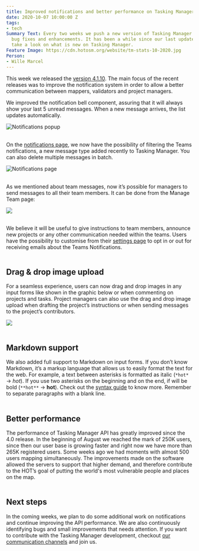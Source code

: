 ```yaml
---
title: Improved notifications and better performance on Tasking Manager
date: 2020-10-07 10:00:00 Z
tags:
- tech
Summary Text: Every two weeks we push a new version of Tasking Manager with new features,
  bug fixes and enhancements. It has been a while since our last update, so let’s
  take a look on what is new on Tasking Manager.
Feature Image: https://cdn.hotosm.org/website/tm-stats-10-2020.jpg
Person:
- Wille Marcel
---
```


This week we released the [version 4.1.10](https://github.com/hotosm/tasking-manager/releases/tag/v4.1.10). The main focus of the recent releases was to improve the notification system in order to allow a better communication between mappers, validators and project managers.

We improved the notification bell component, assuring that it will always show your last 5 unread messages. When a new message arrives, the list updates automatically.

![Notifications popup](https://cdn.hotosm.org/website/tm-notifications-popup.png)
<br><br>

On the [notifications page](https://tasks.hotosm.org/inbox), we now have the possibility of filtering the Teams notifications, a new message type added recently to Tasking Manager. You can also delete multiple messages in batch.

![Notifications page](https://cdn.hotosm.org/website/tm-notifications-page.png)
<br><br>

As we mentioned about team messages, now it’s possible for managers to send messages to all their team members. It can be done from the Manage Team page:

![](https://cdn.hotosm.org/website/tm-team-notifications.gif)
<br><br>

We believe it will be useful to give instructions to team members, announce new projects or any other communication needed within the teams. Users have the possibility to customise from their [settings page](https://tasks.hotosm.org/settings) to opt in or out for receiving emails about the Teams Notifications.<br><br>

## Drag & drop image upload

For a seamless experience, users can now drag and drop images in any input forms like shown in the graphic below or when commenting on projects and tasks. Project managers can also use the drag and drop image upload when drafting the project’s instructions or when sending messages to the project’s contributors.

![](https://cdn.hotosm.org/website/tm-drag-drop-upload.gif)
<br><br>

## Markdown support

We also added full support to Markdown on input forms. If you don’t know Markdown, it’s a markup language that allows us to easily format the text for the web. For example, a text between asterisks is formatted as italic (`*hot*` → *hot*). If you use two asterisks on the beginning and on the end, if will be bold (`**hot**` → **hot**).  Check out the [syntax guide](https://www.markdownguide.org/basic-syntax/) to know more. Remember to separate paragraphs with a blank line.<br><br>

## Better performance

The performance of Tasking Manager API has greatly improved since the 4.0 release. In the beginning of August we reached the mark of 250K users, since then our user base is growing faster and right now we have more than 265K registered users. Some weeks ago we had moments with almost 500 users mapping simultaneously. The improvements made on the software allowed the servers to support that higher demand, and therefore contribute to the HOT’s goal of putting the world's most vulnerable people and places on the map.<br><br>

## Next steps

In the coming weeks, we plan to do some additional work on notifications and continue improving the API performance. We are also continuously identifying bugs and small improvements that needs attention. If you want to contribute with the Tasking Manager development, checkout [our communication channels](https://github.com/hotosm/tasking-manager/blob/develop/docs/working-groups.md) and join us.
